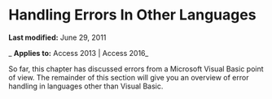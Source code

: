 
# Handling Errors In Other Languages

 **Last modified:** June 29, 2011

 _ **Applies to:** Access 2013 | Access 2016_

So far, this chapter has discussed errors from a Microsoft Visual Basic point of view. The remainder of this section will give you an overview of error handling in languages other than Visual Basic.

